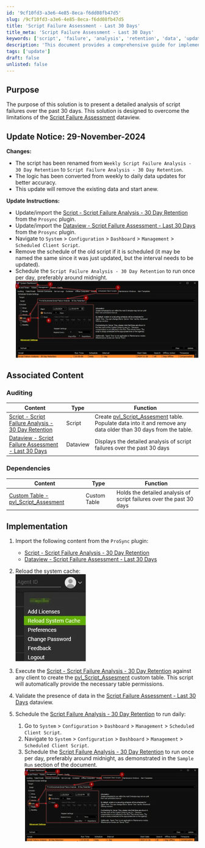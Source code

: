 ```yaml
---
id: '9cf10fd3-a3e6-4e85-8eca-f6dd08fb47d5'
slug: /9cf10fd3-a3e6-4e85-8eca-f6dd08fb47d5
title: 'Script Failure Assessment - Last 30 Days'
title_meta: 'Script Failure Assessment - Last 30 Days'
keywords: ['script', 'failure', 'analysis', 'retention', 'data', 'update']
description: 'This document provides a comprehensive guide for implementing the Script Failure Analysis - 30 Day Retention solution, detailing updates, dependencies, and step-by-step instructions for accurate script failure assessment over the past month.'
tags: ['update']
draft: false
unlisted: false
---
```


## Purpose

The purpose of this solution is to present a detailed analysis of script failures over the past 30 days. This solution is designed to overcome the limitations of the [Script Failure Assessment](/docs/0a1ca2b8-1d0e-4873-83a0-a6d1d79c1683) dataview.

## Update Notice: 29-November-2024

**Changes:**
- The script has been renamed from `Weekly Script Failure Analysis - 30 Day Retention` to `Script Failure Analysis - 30 Day Retention`.
- The logic has been converted from weekly to daily data updates for better accuracy.
- This update will remove the existing data and start anew.

**Update Instructions:**
- Update/import the [Script - Script Failure Analysis - 30 Day Retention](/docs/36a13e9c-fd23-4dae-9979-04a99a787ac0) from the `Prosync` plugin.
- Update/import the [Dataview - Script Failure Assessment - Last 30 Days](/docs/4a4d8ffa-760b-4e17-a377-df522ff0ba34) from the `Prosync` plugin.
- Navigate to `System` > `Configuration` > `Dashboard` > `Management` > `Scheduled Client Script`.
- Remove the schedule of the old script if it is scheduled (it may be named the same since it was just updated, but the interval needs to be updated).
- Schedule the `Script Failure Analysis - 30 Day Retention` to run once per day, preferably around midnight.  
  ![Image](../../static/img/docs/9cf10fd3-a3e6-4e85-8eca-f6dd08fb47d5/image_1.webp)

## Associated Content

### Auditing

| Content                                                                                       | Type    | Function                                                                                                         |
|-----------------------------------------------------------------------------------------------|---------|------------------------------------------------------------------------------------------------------------------|
| [Script - Script Failure Analysis - 30 Day Retention](/docs/36a13e9c-fd23-4dae-9979-04a99a787ac0) | Script  | Create [pvl_Script_Assesment](/docs/31e58aae-ce62-4440-8319-b22abec4e842) table. Populate data into it and remove any data older than 30 days from the table. |
| [Dataview - Script Failure Assessment - Last 30 Days](/docs/4a4d8ffa-760b-4e17-a377-df522ff0ba34) | Dataview | Displays the detailed analysis of script failures over the past 30 days                                         |

### Dependencies

| Content                                                                                          | Type         | Function                                                                      |
|--------------------------------------------------------------------------------------------------|--------------|-------------------------------------------------------------------------------|
| [Custom Table - pvl_Script_Assesment](/docs/31e58aae-ce62-4440-8319-b22abec4e842)          | Custom Table | Holds the detailed analysis of script failures over the past 30 days         |

## Implementation

1. Import the following content from the `ProSync` plugin:
   - [Script - Script Failure Analysis - 30 Day Retention](/docs/36a13e9c-fd23-4dae-9979-04a99a787ac0)
   - [Dataview - Script Failure Assessment - Last 30 Days](/docs/4a4d8ffa-760b-4e17-a377-df522ff0ba34)

2. Reload the system cache:  
   ![Image](../../static/img/docs/9cf10fd3-a3e6-4e85-8eca-f6dd08fb47d5/image_2.webp)

3. Execute the [Script - Script Failure Analysis - 30 Day Retention](/docs/36a13e9c-fd23-4dae-9979-04a99a787ac0) against any client to create the [pvl_Script_Assesment](/docs/31e58aae-ce62-4440-8319-b22abec4e842) custom table. This script will automatically provide the necessary table permissions.

4. Validate the presence of data in the [Script Failure Assessment - Last 30 Days](/docs/4a4d8ffa-760b-4e17-a377-df522ff0ba34) dataview.

5. Schedule the [Script Failure Analysis - 30 Day Retention](/docs/36a13e9c-fd23-4dae-9979-04a99a787ac0) to run daily:
   1. Go to `System` > `Configuration` > `Dashboard` > `Management` > `Scheduled Client Script`.
   2. Navigate to `System` > `Configuration` > `Dashboard` > `Management` > `Scheduled Client Script`.
   3. Schedule the [Script Failure Analysis - 30 Day Retention](/docs/36a13e9c-fd23-4dae-9979-04a99a787ac0) to run once per day, preferably around midnight, as demonstrated in the `Sample Run` section of the document.  
      ![Image](../../static/img/docs/9cf10fd3-a3e6-4e85-8eca-f6dd08fb47d5/image_3.webp)